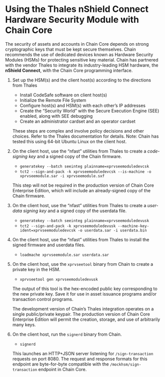 # Using the Thales nShield Connect Hardware Security Module with Chain Core

The security of assets and accounts in Chain Core depends on strong
cryptographic keys that must be kept secure themselves. Chain
recommends the use of dedicated devices known as Hardware Security
Modules (HSMs) for protecting sensitive key material. Chain has
partnered with the vendor Thales to integrate its industry-leading HSM
hardware, the **nShield Connect**, with the Chain Core programming
interface.

1. Set up the HSM(s) and the client host(s) according to the
   directions from Thales
   - Install CodeSafe software on client host(s)
   - Initialize the Remote File System
   - Configure host(s) and HSM(s) with each other’s IP addresses
   - Create the “Security World” with the Secure Execution Engine
     (SEE) enabled, along with SEE debugging
   - Create an administrator cardset and an operator cardset

   These steps are complex and involve policy decisions and other
   choices.  Refer to the Thales documentation for details.  Note:
   Chain has tested this using 64-bit Ubuntu Linux on the client host.

2. On the client host, use the “nfast” utilities from Thales to create
   a _code-signing key_ and a signed copy of the Chain firmware.
   - `generatekey --batch seeinteg plainname=xprvseemoduledevcsk`
   - `tct2 --sign-and-pack -k xprvseemoduledevcsk --is-machine -o xprvseemodule.sar -i xprvseemodule.sxf`

   This step will not be required in the production version of Chain
   Core Enterprise Edition, which will include an already-signed copy
   of the Chain firmware.

3. On the client host, use the “nfast” utilities from Thales to create
   a _user-data signing key_ and a signed copy of the userdata file.
   - `generatekey --batch seeinteg plainname=xprvseemoduledevusk`
   - `tct2 --sign-and-pack -k xprvseemoduledevusk --machine-key-ident=xprvseemoduledevcsk -o userdata.sar -i userdata.bin`
   
4. On the client host, use the “nfast” utilities from Thales to
   install the signed firmware and userdata files.
   - `loadmache xprvseemodule.sar userdata.sar`

5. On the client host, use the `xprvseetool` binary from Chain to
   create a private key in the HSM.
   - `xprvseetool gen xprvseemoduledevusk`

   The output of this tool is the hex-encoded public key corresponding
   to the new private key. Save it for use in asset issuance programs
   and/or transaction control programs.

   The development version of Chain’s Thales integration operates on a
   single public/private keypair. The production version of Chain Core
   Enterprise Edition will permit the creation, storage, and use of
   arbitrarily many keys.

6. On the client host, run the `signerd` binary from Chain.
   - `signerd`
   
   This launches an HTTP+JSON server listening for `/sign-transaction`
   requests on port 8080. The request and response formats for this
   endpoint are byte-for-byte compatible with the
   `/mockhsm/sign-transaction` endpoint in Chain Core.
